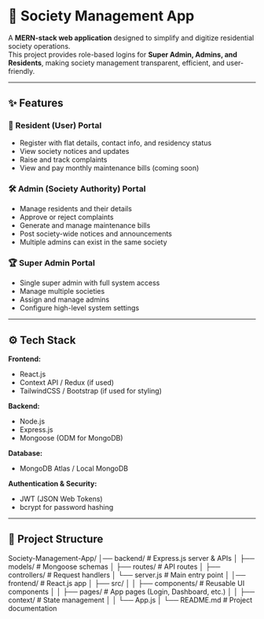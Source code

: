 # 🏡 Society Management App  

A **MERN-stack web application** designed to simplify and digitize residential society operations.  
This project provides role-based logins for **Super Admin, Admins, and Residents**, making society management transparent, efficient, and user-friendly.  

---

## ✨ Features  

### 👤 Resident (User) Portal  
- Register with flat details, contact info, and residency status  
- View society notices and updates  
- Raise and track complaints  
- View and pay monthly maintenance bills (coming soon)  

### 🛠️ Admin (Society Authority) Portal  
- Manage residents and their details  
- Approve or reject complaints  
- Generate and manage maintenance bills  
- Post society-wide notices and announcements  
- Multiple admins can exist in the same society  

### 🏆 Super Admin Portal  
- Single super admin with full system access  
- Manage multiple societies  
- Assign and manage admins  
- Configure high-level system settings  

---

## ⚙️ Tech Stack  

**Frontend:**  
- React.js  
- Context API / Redux (if used)  
- TailwindCSS / Bootstrap (if used for styling)  

**Backend:**  
- Node.js  
- Express.js  
- Mongoose (ODM for MongoDB)  

**Database:**  
- MongoDB Atlas / Local MongoDB  

**Authentication & Security:**  
- JWT (JSON Web Tokens)  
- bcrypt for password hashing  

---

## 📂 Project Structure  
Society-Management-App/
│── backend/ # Express.js server & APIs
│ ├── models/ # Mongoose schemas
│ ├── routes/ # API routes
│ ├── controllers/ # Request handlers
│ └── server.js # Main entry point
│
│── frontend/ # React.js app
│ ├── src/
│ │ ├── components/ # Reusable UI components
│ │ ├── pages/ # App pages (Login, Dashboard, etc.)
│ │ ├── context/ # State management
│ │ └── App.js
│
└── README.md # Project documentation

